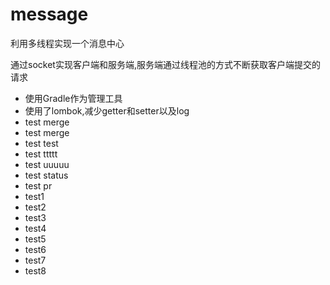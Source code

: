 # message
利用多线程实现一个消息中心

通过socket实现客户端和服务端,服务端通过线程池的方式不断获取客户端提交的请求

- 使用Gradle作为管理工具
- 使用了lombok,减少getter和setter以及log
- test merge
- test merge
- test test
- test ttttt
- test uuuuu
- test status
- test pr
- test1
- test2
- test3
- test4
- test5
- test6
- test7
- test8
